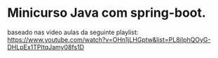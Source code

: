 # Minicurso Java com spring-boot.<br>


baseado nas video aulas da seguinte playlist: <br>
https://www.youtube.com/watch?v=OHn1jLHGptw&list=PL8iIphQOyG-DHLpEx1TPItqJamy08fs1D
